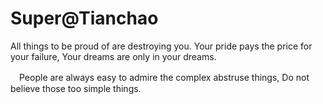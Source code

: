 # Super@Tianchao
  All things to be proud of are destroying you. Your pride pays the price for your failure, Your dreams are only in your dreams.

　People are always easy to admire the complex abstruse things, Do not believe those too simple things.
